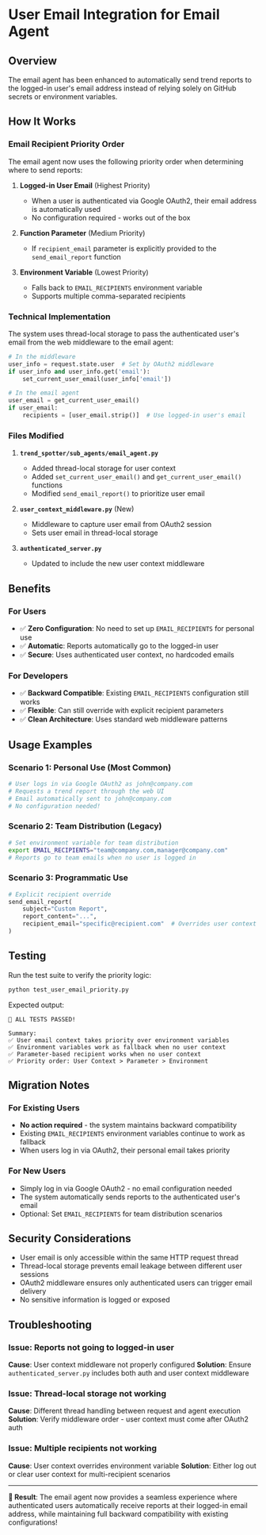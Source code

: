 # User Email Integration for Email Agent

## Overview

The email agent has been enhanced to automatically send trend reports to the logged-in user's email address instead of relying solely on GitHub secrets or environment variables.

## How It Works

### Email Recipient Priority Order

The email agent now uses the following priority order when determining where to send reports:

1. **Logged-in User Email** (Highest Priority)
   - When a user is authenticated via Google OAuth2, their email address is automatically used
   - No configuration required - works out of the box

2. **Function Parameter** (Medium Priority)  
   - If `recipient_email` parameter is explicitly provided to the `send_email_report` function

3. **Environment Variable** (Lowest Priority)
   - Falls back to `EMAIL_RECIPIENTS` environment variable
   - Supports multiple comma-separated recipients

### Technical Implementation

The system uses thread-local storage to pass the authenticated user's email from the web middleware to the email agent:

```python
# In the middleware
user_info = request.state.user  # Set by OAuth2 middleware
if user_info and user_info.get('email'):
    set_current_user_email(user_info['email'])

# In the email agent  
user_email = get_current_user_email()
if user_email:
    recipients = [user_email.strip()]  # Use logged-in user's email
```

### Files Modified

1. **`trend_spotter/sub_agents/email_agent.py`**
   - Added thread-local storage for user context
   - Added `set_current_user_email()` and `get_current_user_email()` functions
   - Modified `send_email_report()` to prioritize user email

2. **`user_context_middleware.py`** (New)
   - Middleware to capture user email from OAuth2 session
   - Sets user email in thread-local storage

3. **`authenticated_server.py`**
   - Updated to include the new user context middleware

## Benefits

### For Users
- ✅ **Zero Configuration**: No need to set up `EMAIL_RECIPIENTS` for personal use
- ✅ **Automatic**: Reports automatically go to the logged-in user
- ✅ **Secure**: Uses authenticated user context, no hardcoded emails

### For Developers  
- ✅ **Backward Compatible**: Existing `EMAIL_RECIPIENTS` configuration still works
- ✅ **Flexible**: Can still override with explicit recipient parameters
- ✅ **Clean Architecture**: Uses standard web middleware patterns

## Usage Examples

### Scenario 1: Personal Use (Most Common)
```bash
# User logs in via Google OAuth2 as john@company.com
# Requests a trend report through the web UI
# Email automatically sent to john@company.com
# No configuration needed!
```

### Scenario 2: Team Distribution (Legacy)
```bash
# Set environment variable for team distribution
export EMAIL_RECIPIENTS="team@company.com,manager@company.com"
# Reports go to team emails when no user is logged in
```

### Scenario 3: Programmatic Use
```python
# Explicit recipient override
send_email_report(
    subject="Custom Report",
    report_content="...",
    recipient_email="specific@recipient.com"  # Overrides user context
)
```

## Testing

Run the test suite to verify the priority logic:

```bash
python test_user_email_priority.py
```

Expected output:
```
🎉 ALL TESTS PASSED!

Summary:
✅ User email context takes priority over environment variables  
✅ Environment variables work as fallback when no user context
✅ Parameter-based recipient works when no user context
✅ Priority order: User Context > Parameter > Environment
```

## Migration Notes

### For Existing Users
- **No action required** - the system maintains backward compatibility
- Existing `EMAIL_RECIPIENTS` environment variables continue to work as fallback
- When users log in via OAuth2, their personal email takes priority

### For New Users
- Simply log in via Google OAuth2 - no email configuration needed
- The system automatically sends reports to the authenticated user's email
- Optional: Set `EMAIL_RECIPIENTS` for team distribution scenarios

## Security Considerations

- User email is only accessible within the same HTTP request thread
- Thread-local storage prevents email leakage between different user sessions  
- OAuth2 middleware ensures only authenticated users can trigger email delivery
- No sensitive information is logged or exposed

## Troubleshooting

### Issue: Reports not going to logged-in user
**Cause**: User context middleware not properly configured
**Solution**: Ensure `authenticated_server.py` includes both auth and user context middleware

### Issue: Thread-local storage not working
**Cause**: Different thread handling between request and agent execution
**Solution**: Verify middleware order - user context must come after OAuth2 auth

### Issue: Multiple recipients not working
**Cause**: User context overrides environment variable
**Solution**: Either log out or clear user context for multi-recipient scenarios

---

**🎯 Result**: The email agent now provides a seamless experience where authenticated users automatically receive reports at their logged-in email address, while maintaining full backward compatibility with existing configurations!

